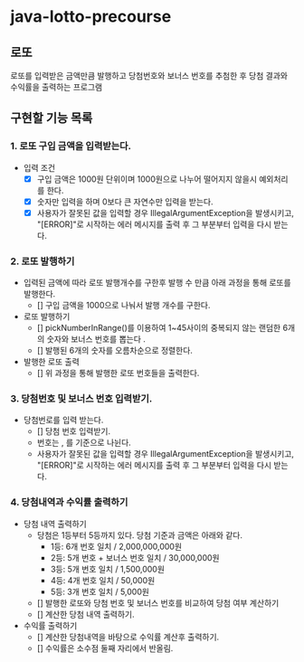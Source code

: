 # java-lotto-precourse

## 로또
로또를 입력받은 금액만큼 발행하고 당첨번호와 보너스 번호를 추첨한 후 당첨 결과와 수익률을 출력하는 프로그램

## 구현할 기능 목록
### 1. 로또 구입 금액을 입력받는다.
- 입력 조건
  - [x] 구입 금액은 1000원 단위이며 1000원으로 나누어 떨어지지 않을시 예외처리를 한다. 
  - [x] 숫자만 입력을 하며 0보다 큰 자연수만 입력을 받는다.
  - [x] 사용자가 잘못된 값을 입력할 경우 IllegalArgumentException을 발생시키고, "[ERROR]"로 시작하는 에러 메시지를 출력 후 그 부분부터 입력을 다시 받는다.

### 2. 로또 발행하기
- 입력된 금액에 따라 로또 발행개수를 구한후 발행 수 만큼 아래 과정을 통해 로또를 발행한다.
  - [] 구입 금액을 1000으로 나눠서 발행 개수를 구한다.
- 로또 발행하기
  - [] pickNumberInRange()를 이용하여 1~45사이의 중복되지 않는 랜덤한 6개의 숫자와 보너스 번호를 뽑는다 .
  - [] 발행된 6개의 숫자를 오름차순으로 정렬한다.
- 발행한 로또 출력
    - [] 위 과정을 통해 발행한 로또 번호들을 출력한다.

### 3. 당첨번호 및 보너스 번호 입력받기.
- 당첨번로를 입력 받는다.
    - [] 당첨 번호 입력받기.
    - 번호는 , 를 기준으로 나뉜다.
    - 사용자가 잘못된 값을 입력할 경우 IllegalArgumentException을 발생시키고, "[ERROR]"로 시작하는 에러 메시지를 출력 후 그 부분부터 입력을 다시 받는다.

### 4. 당첨내역과 수익률 출력하기
- 당첨 내역 출력하기
  - 당첨은 1등부터 5등까지 있다. 당첨 기준과 금액은 아래와 같다.
    - 1등: 6개 번호 일치 / 2,000,000,000원
    - 2등: 5개 번호 + 보너스 번호 일치 / 30,000,000원
    - 3등: 5개 번호 일치 / 1,500,000원
    - 4등: 4개 번호 일치 / 50,000원
    - 5등: 3개 번호 일치 / 5,000원
  - [] 발행한 로또와 당첨 번호 및 보너스 번호를 비교하여 당첨 여부 계산하기
  - [] 계산한 당첨 내역 출력하기.
- 수익률 출력하기
    - [] 계산한 당첨내역을 바탕으로 수익률 계산후  출력하기.
    - [] 수익률은 소수점 둘째 자리에서 반올림.